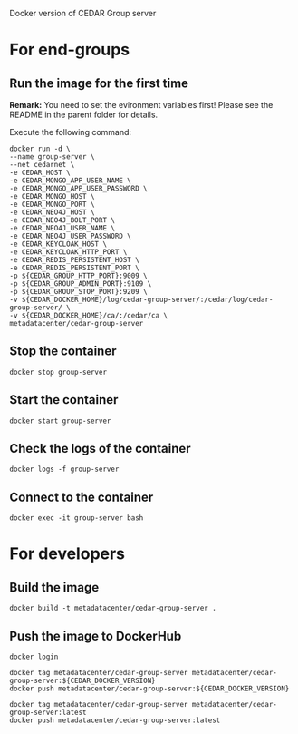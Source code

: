 Docker version of CEDAR Group server

# For end-groups

## Run the image for the first time

**Remark:** You need to set the evironment variables first! Please see the README in the parent folder for details.

Execute the following command:

````
docker run -d \
--name group-server \
--net cedarnet \
-e CEDAR_HOST \
-e CEDAR_MONGO_APP_USER_NAME \
-e CEDAR_MONGO_APP_USER_PASSWORD \
-e CEDAR_MONGO_HOST \
-e CEDAR_MONGO_PORT \
-e CEDAR_NEO4J_HOST \
-e CEDAR_NEO4J_BOLT_PORT \
-e CEDAR_NEO4J_USER_NAME \
-e CEDAR_NEO4J_USER_PASSWORD \
-e CEDAR_KEYCLOAK_HOST \
-e CEDAR_KEYCLOAK_HTTP_PORT \
-e CEDAR_REDIS_PERSISTENT_HOST \
-e CEDAR_REDIS_PERSISTENT_PORT \
-p ${CEDAR_GROUP_HTTP_PORT}:9009 \
-p ${CEDAR_GROUP_ADMIN_PORT}:9109 \
-p ${CEDAR_GROUP_STOP_PORT}:9209 \
-v ${CEDAR_DOCKER_HOME}/log/cedar-group-server/:/cedar/log/cedar-group-server/ \
-v ${CEDAR_DOCKER_HOME}/ca/:/cedar/ca \
metadatacenter/cedar-group-server
````

## Stop the container

    docker stop group-server

## Start the container

    docker start group-server

## Check the logs of the container

    docker logs -f group-server

## Connect to the container

    docker exec -it group-server bash

# For developers

## Build the image

````
docker build -t metadatacenter/cedar-group-server .
````

## Push the image to DockerHub

````
docker login

docker tag metadatacenter/cedar-group-server metadatacenter/cedar-group-server:${CEDAR_DOCKER_VERSION}
docker push metadatacenter/cedar-group-server:${CEDAR_DOCKER_VERSION}

docker tag metadatacenter/cedar-group-server metadatacenter/cedar-group-server:latest
docker push metadatacenter/cedar-group-server:latest
````